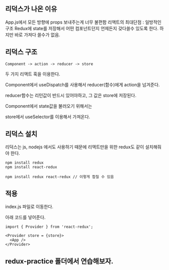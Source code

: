 ## 리덕스가 나온 이유

App.js에서 모든 방향에 props 보내주는게 너무 불편함
리액트의 최대단점 : 일방적인 구조
Redux에 state를 저장해서 어떤 컴포넌트던지
 언제든지 갖다쓸수 있도록 한다.
하지만 바로 가져다 쓸수가 없음.

## 리덕스 구조

    Component -> action -> reducer -> store

두 가지 리액트 훅을 이용한다.

Component에서 useDispatch를 사용해서 reducer(함수)에게 action을 넘겨준다.

reducer함수는 리턴값이 반드시 있어야하고, 그 값은 store에 저장된다.

Component에서 state값을 불러오기 위해서는 

store에서 useSelector를 이용해서 가져온다.

## 리덕스 설치
리덕스는 js, nodejs 에서도 사용하기 때문에 리액트만을 위한 redux도 같이 설치해줘야 한다.

    npm install redux
    npm install react-redux

    npm install redux react-redux // 이렇게 합칠 수 있음

## 적용

index.js 파일로 이동한다.

아래 코드를 넣어준다.

    import { Provider } from 'react-redux';

    <Provider store = {store}>
      <App />
    </Provider>

## redux-practice 폴더에서 연습해보자.